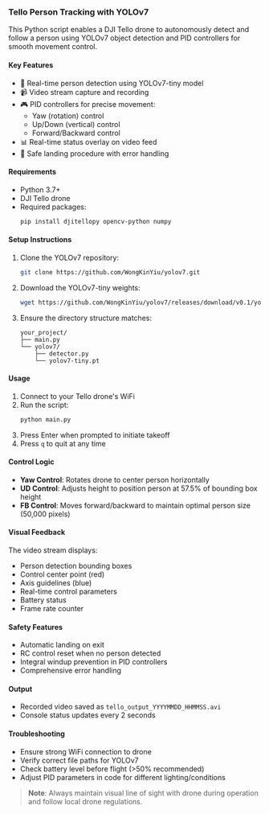 ### Tello Person Tracking with YOLOv7

This Python script enables a DJI Tello drone to autonomously detect and follow a person using YOLOv7 object detection and PID controllers for smooth movement control.

#### Key Features
- 🚁 Real-time person detection using YOLOv7-tiny model
- 📹 Video stream capture and recording
- 🎮 PID controllers for precise movement:
  - Yaw (rotation) control
  - Up/Down (vertical) control
  - Forward/Backward control
- 📊 Real-time status overlay on video feed
- 🛬 Safe landing procedure with error handling

#### Requirements
- Python 3.7+
- DJI Tello drone
- Required packages:
  ```bash
  pip install djitellopy opencv-python numpy
  ```

#### Setup Instructions
1. Clone the YOLOv7 repository:
   ```bash
   git clone https://github.com/WongKinYiu/yolov7.git
   ```
2. Download the YOLOv7-tiny weights:
   ```bash
   wget https://github.com/WongKinYiu/yolov7/releases/download/v0.1/yolov7-tiny.pt -P yolov7/
   ```
3. Ensure the directory structure matches:
   ```
   your_project/
   ├── main.py
   └── yolov7/
       ├── detector.py
       └── yolov7-tiny.pt
   ```

#### Usage
1. Connect to your Tello drone's WiFi
2. Run the script:
   ```bash
   python main.py
   ```
3. Press Enter when prompted to initiate takeoff
4. Press `q` to quit at any time

#### Control Logic
- **Yaw Control**: Rotates drone to center person horizontally
- **UD Control**: Adjusts height to position person at 57.5% of bounding box height
- **FB Control**: Moves forward/backward to maintain optimal person size (50,000 pixels)

#### Visual Feedback
The video stream displays:
- Person detection bounding boxes
- Control center point (red)
- Axis guidelines (blue)
- Real-time control parameters
- Battery status
- Frame rate counter

#### Safety Features
- Automatic landing on exit
- RC control reset when no person detected
- Integral windup prevention in PID controllers
- Comprehensive error handling

#### Output
- Recorded video saved as `tello_output_YYYYMMDD_HHMMSS.avi`
- Console status updates every 2 seconds

#### Troubleshooting
- Ensure strong WiFi connection to drone
- Verify correct file paths for YOLOv7
- Check battery level before flight (>50% recommended)
- Adjust PID parameters in code for different lighting/conditions

> **Note**: Always maintain visual line of sight with drone during operation and follow local drone regulations.
